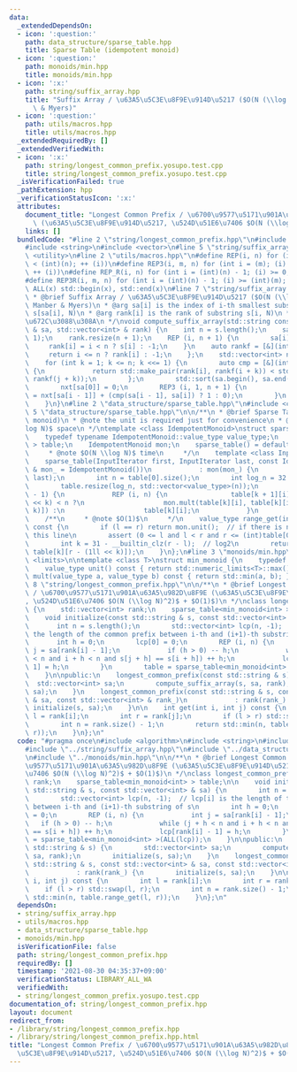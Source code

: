 ```yaml
---
data:
  _extendedDependsOn:
  - icon: ':question:'
    path: data_structure/sparse_table.hpp
    title: Sparse Table (idempotent monoid)
  - icon: ':question:'
    path: monoids/min.hpp
    title: monoids/min.hpp
  - icon: ':x:'
    path: string/suffix_array.hpp
    title: "Suffix Array / \u63A5\u5C3E\u8F9E\u914D\u5217 ($O(N (\\log N)^2)$, Manber\
      \ & Myers)"
  - icon: ':question:'
    path: utils/macros.hpp
    title: utils/macros.hpp
  _extendedRequiredBy: []
  _extendedVerifiedWith:
  - icon: ':x:'
    path: string/longest_common_prefix.yosupo.test.cpp
    title: string/longest_common_prefix.yosupo.test.cpp
  _isVerificationFailed: true
  _pathExtension: hpp
  _verificationStatusIcon: ':x:'
  attributes:
    document_title: "Longest Common Prefix / \u6700\u9577\u5171\u901A\u63A5\u982D\u8F9E\
      \ (\u63A5\u5C3E\u8F9E\u914D\u5217, \u524D\u51E6\u7406 $O(N (\\log N)^2)$ + $O(1)$)"
    links: []
  bundledCode: "#line 2 \"string/longest_common_prefix.hpp\"\n#include <algorithm>\n\
    #include <string>\n#include <vector>\n#line 5 \"string/suffix_array.hpp\"\n#include\
    \ <utility>\n#line 2 \"utils/macros.hpp\"\n#define REP(i, n) for (int i = 0; (i)\
    \ < (int)(n); ++ (i))\n#define REP3(i, m, n) for (int i = (m); (i) < (int)(n);\
    \ ++ (i))\n#define REP_R(i, n) for (int i = (int)(n) - 1; (i) >= 0; -- (i))\n\
    #define REP3R(i, m, n) for (int i = (int)(n) - 1; (i) >= (int)(m); -- (i))\n#define\
    \ ALL(x) std::begin(x), std::end(x)\n#line 7 \"string/suffix_array.hpp\"\n\n/**\n\
    \ * @brief Suffix Array / \u63A5\u5C3E\u8F9E\u914D\u5217 ($O(N (\\log N)^2)$,\
    \ Manber & Myers)\n * @arg sa[i] is the index of i-th smallest substring of s,\
    \ s[sa[i], N)\n * @arg rank[i] is the rank of substring s[i, N)\n * @note \u87FB\
    \u672C\u3088\u308A\n */\nvoid compute_suffix_array(std::string const & s, std::vector<int>\
    \ & sa, std::vector<int> & rank) {\n    int n = s.length();\n    sa.resize(n +\
    \ 1);\n    rank.resize(n + 1);\n    REP (i, n + 1) {\n        sa[i] = i;\n   \
    \     rank[i] = i < n ? s[i] : -1;\n    }\n    auto rankf = [&](int i) {\n   \
    \     return i <= n ? rank[i] : -1;\n    };\n    std::vector<int> nxt(n + 1);\n\
    \    for (int k = 1; k <= n; k <<= 1) {\n        auto cmp = [&](int i, int j)\
    \ {\n            return std::make_pair(rank[i], rankf(i + k)) < std::make_pair(rank[j],\
    \ rankf(j + k));\n        };\n        std::sort(sa.begin(), sa.end(), cmp);\n\
    \        nxt[sa[0]] = 0;\n        REP3 (i, 1, n + 1) {\n            nxt[sa[i]]\
    \ = nxt[sa[i - 1]] + (cmp(sa[i - 1], sa[i]) ? 1 : 0);\n        }\n        rank.swap(nxt);\n\
    \    }\n}\n#line 2 \"data_structure/sparse_table.hpp\"\n#include <cassert>\n#line\
    \ 5 \"data_structure/sparse_table.hpp\"\n\n/**\n * @brief Sparse Table (idempotent\
    \ monoid)\n * @note the unit is required just for convenience\n * @note $O(N \\\
    log N)$ space\n */\ntemplate <class IdempotentMonoid>\nstruct sparse_table {\n\
    \    typedef typename IdempotentMonoid::value_type value_type;\n    std::vector<std::vector<value_type>\
    \ > table;\n    IdempotentMonoid mon;\n    sparse_table() = default;\n\n    /**\n\
    \     * @note $O(N \\log N)$ time\n     */\n    template <class InputIterator>\n\
    \    sparse_table(InputIterator first, InputIterator last, const IdempotentMonoid\
    \ & mon_ = IdempotentMonoid())\n            : mon(mon_) {\n        table.emplace_back(first,\
    \ last);\n        int n = table[0].size();\n        int log_n = 32 - __builtin_clz(n);\n\
    \        table.resize(log_n, std::vector<value_type>(n));\n        REP (k, log_n\
    \ - 1) {\n            REP (i, n) {\n                table[k + 1][i] = i + (1ll\
    \ << k) < n ?\n                    mon.mult(table[k][i], table[k][i + (1ll <<\
    \ k)]) :\n                    table[k][i];\n            }\n        }\n    }\n\n\
    \    /**\n     * @note $O(1)$\n     */\n    value_type range_get(int l, int r)\
    \ const {\n        if (l == r) return mon.unit();  // if there is no unit, remove\
    \ this line\n        assert (0 <= l and l < r and r <= (int)table[0].size());\n\
    \        int k = 31 - __builtin_clz(r - l);  // log2\n        return mon.mult(table[k][l],\
    \ table[k][r - (1ll << k)]);\n    }\n};\n#line 3 \"monoids/min.hpp\"\n#include\
    \ <limits>\n\ntemplate <class T>\nstruct min_monoid {\n    typedef T value_type;\n\
    \    value_type unit() const { return std::numeric_limits<T>::max(); }\n    value_type\
    \ mult(value_type a, value_type b) const { return std::min(a, b); }\n};\n#line\
    \ 8 \"string/longest_common_prefix.hpp\"\n\n/**\n * @brief Longest Common Prefix\
    \ / \u6700\u9577\u5171\u901A\u63A5\u982D\u8F9E (\u63A5\u5C3E\u8F9E\u914D\u5217\
    , \u524D\u51E6\u7406 $O(N (\\log N)^2)$ + $O(1)$)\n */\nclass longest_common_prefix\
    \ {\n    std::vector<int> rank;\n    sparse_table<min_monoid<int> > table;\n\n\
    \    void initialize(const std::string & s, const std::vector<int> & sa) {\n \
    \       int n = s.length();\n        std::vector<int> lcp(n, -1);  // lcp[i] is\
    \ the length of the common prefix between i-th and (i+1)-th substring of s\n \
    \       int h = 0;\n        lcp[0] = 0;\n        REP (i, n) {\n            int\
    \ j = sa[rank[i] - 1];\n            if (h > 0) -- h;\n            while (j + h\
    \ < n and i + h < n and s[j + h] == s[i + h]) ++ h;\n            lcp[rank[i] -\
    \ 1] = h;\n        }\n        table = sparse_table<min_monoid<int> >(ALL(lcp));\n\
    \    }\n\npublic:\n    longest_common_prefix(const std::string & s) {\n      \
    \  std::vector<int> sa;\n        compute_suffix_array(s, sa, rank);\n        initialize(s,\
    \ sa);\n    }\n    longest_common_prefix(const std::string & s, const std::vector<int>\
    \ & sa, const std::vector<int> & rank_)\n            : rank(rank_) {\n       \
    \ initialize(s, sa);\n    }\n\n    int get(int i, int j) const {\n        int\
    \ l = rank[i];\n        int r = rank[j];\n        if (l > r) std::swap(l, r);\n\
    \        int n = rank.size() - 1;\n        return std::min(n, table.range_get(l,\
    \ r));\n    }\n};\n"
  code: "#pragma once\n#include <algorithm>\n#include <string>\n#include <vector>\n\
    #include \"../string/suffix_array.hpp\"\n#include \"../data_structure/sparse_table.hpp\"\
    \n#include \"../monoids/min.hpp\"\n\n/**\n * @brief Longest Common Prefix / \u6700\
    \u9577\u5171\u901A\u63A5\u982D\u8F9E (\u63A5\u5C3E\u8F9E\u914D\u5217, \u524D\u51E6\
    \u7406 $O(N (\\log N)^2)$ + $O(1)$)\n */\nclass longest_common_prefix {\n    std::vector<int>\
    \ rank;\n    sparse_table<min_monoid<int> > table;\n\n    void initialize(const\
    \ std::string & s, const std::vector<int> & sa) {\n        int n = s.length();\n\
    \        std::vector<int> lcp(n, -1);  // lcp[i] is the length of the common prefix\
    \ between i-th and (i+1)-th substring of s\n        int h = 0;\n        lcp[0]\
    \ = 0;\n        REP (i, n) {\n            int j = sa[rank[i] - 1];\n         \
    \   if (h > 0) -- h;\n            while (j + h < n and i + h < n and s[j + h]\
    \ == s[i + h]) ++ h;\n            lcp[rank[i] - 1] = h;\n        }\n        table\
    \ = sparse_table<min_monoid<int> >(ALL(lcp));\n    }\n\npublic:\n    longest_common_prefix(const\
    \ std::string & s) {\n        std::vector<int> sa;\n        compute_suffix_array(s,\
    \ sa, rank);\n        initialize(s, sa);\n    }\n    longest_common_prefix(const\
    \ std::string & s, const std::vector<int> & sa, const std::vector<int> & rank_)\n\
    \            : rank(rank_) {\n        initialize(s, sa);\n    }\n\n    int get(int\
    \ i, int j) const {\n        int l = rank[i];\n        int r = rank[j];\n    \
    \    if (l > r) std::swap(l, r);\n        int n = rank.size() - 1;\n        return\
    \ std::min(n, table.range_get(l, r));\n    }\n};\n"
  dependsOn:
  - string/suffix_array.hpp
  - utils/macros.hpp
  - data_structure/sparse_table.hpp
  - monoids/min.hpp
  isVerificationFile: false
  path: string/longest_common_prefix.hpp
  requiredBy: []
  timestamp: '2021-08-30 04:35:37+09:00'
  verificationStatus: LIBRARY_ALL_WA
  verifiedWith:
  - string/longest_common_prefix.yosupo.test.cpp
documentation_of: string/longest_common_prefix.hpp
layout: document
redirect_from:
- /library/string/longest_common_prefix.hpp
- /library/string/longest_common_prefix.hpp.html
title: "Longest Common Prefix / \u6700\u9577\u5171\u901A\u63A5\u982D\u8F9E (\u63A5\
  \u5C3E\u8F9E\u914D\u5217, \u524D\u51E6\u7406 $O(N (\\log N)^2)$ + $O(1)$)"
---
```

